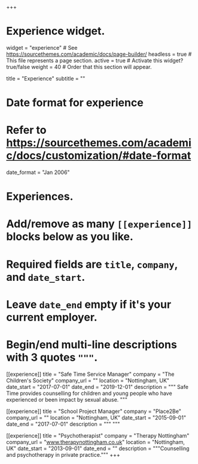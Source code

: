 +++
# Experience widget.
widget = "experience"  # See https://sourcethemes.com/academic/docs/page-builder/
headless = true  # This file represents a page section.
active = true  # Activate this widget? true/false
weight = 40  # Order that this section will appear.

title = "Experience"
subtitle = ""

# Date format for experience
#   Refer to https://sourcethemes.com/academic/docs/customization/#date-format
date_format = "Jan 2006"

# Experiences.
#   Add/remove as many `[[experience]]` blocks below as you like.
#   Required fields are `title`, `company`, and `date_start`.
#   Leave `date_end` empty if it's your current employer.
#   Begin/end multi-line descriptions with 3 quotes `"""`.


[[experience]]
  title = "Safe Time Service Manager"
  company = "The Children's Society"
  company_url = ""
  location = "Nottingham, UK"
  date_start = "2017-07-01"
  date_end = "2019-12-01"
  description = """
  Safe Time provides counselling for children and young people who have experienced or been impact by sexual abuse.
  """

[[experience]]
  title = "School Project Manager"
  company = "Place2Be"
  company_url = ""
  location = "Nottingham, UK"
  date_start = "2015-09-01"
  date_end = "2017-07-01"
  description = """
  """
  
  [[experience]]
  title = "Psychotherapist"
  company = "Therapy Nottingham"
  company_url = "www.therapynottingham.co.uk"
  location = "Nottingham, UK"
  date_start = "2013-09-01"
  date_end = ""
  description = """Counselling and psychotherapy in private practice."""
+++
